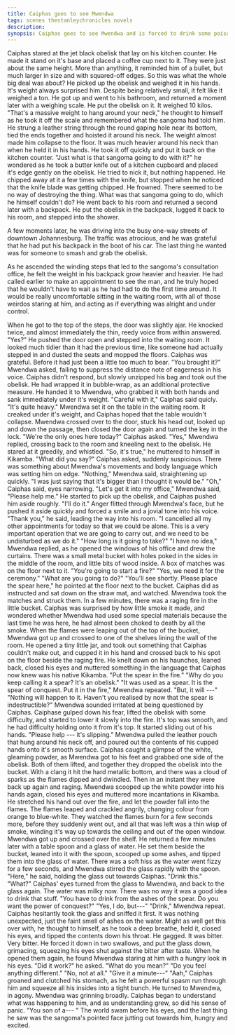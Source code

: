 ```yaml
---
title: Caiphas goes to see Mwendwa
tags: scenes thestanleychronicles novels 
description: 
synopsis: Caiphas goes to see Mwendwa and is forced to drink some poison. ENDS WITH Caiphas having a passage.
---
```


Caiphas stared at the jet black obelisk that lay on his kitchen counter. He made it stand on it's base and placed a coffee cup next to it. They were just about the same height. More than anything, it reminded him of a bullet, but much larger in size and with squared-off edges. So this was what the whole big deal was about?
He picked up the obelisk and weighed it in his hands. It's weight always surprised him. Despite being relatively small, it felt like it weighed a ton. He got up and went to his bathroom, and returned a moment later with a weighing scale. He put the obelisk on it. It weighed 10 kilos.
"That's a massive weight to hang around your neck," he thought to himself as he took it off the scale and remembered what the sangoma had told him. He strung a leather string through the round gaping hole near its bottom, tied the ends together and hoisted it around his neck. The weight almost made him collapse to the floor. It was much heavier around his neck than when he held it in his hands. He took it off quickly and put it back on the kitchen counter.
"Just what is that sangoma going to do with it?" he wondered as he took a butter knife out of a kitchen cupboard and placed it's edge gently on the obelisk. He tried to nick it, but nothing happened. He chipped away at it a few times with the knife, but stopped when he noticed that the knife blade was getting chipped. He frowned. There seemed to be no way of destroying the thing. What was that sangoma going to do, which he himself couldn't do? He went back to his room and returned a second later with a backpack. He put the obelisk in the backpack, lugged it back to his room, and stepped into the shower.

A few moments later, he was driving into the busy one-way streets of downtown Johannesburg. The traffic was atrocious, and he was grateful that he had put his backpack in the boot of his car. The last thing he wanted was for someone to smash and grab the obelisk.

As he ascended the winding steps that led to the sangoma's consultation office, he felt the weight in his backpack grow heavier and heavier. He had called earlier to make an appointment to see the man, and he truly hoped that he wouldn't have to wait as he had had to do the first time around. It would be really uncomfortable sitting in the waiting room, with all of those weirdos staring at him, and acting as if everything was alright and under control.

When he got to the top of the steps, the door was slightly ajar. He knocked twice, and almost immediately the thin, reedy voice from within answered.
"Yes?" 
He pushed the door open and stepped into the waiting room. It looked much tidier than it had the previous time, like someone had actually stepped in and dusted the seats and mopped the floors. Caiphas was grateful. Before it had just been a little too much to bear.
"You brought it?" Mwendwa asked, failing to suppress the distance note of eagerness in his voice.
Caiphas didn't respond, but slowly unzipped his bag and took out the obelisk. He had wrapped it in bubble-wrap, as an additional protective measure. He handed it to Mwendwa, who grabbed it with both hands and sank immediately under it's weight.
"Careful with it," Caiphas said quicly. "It's quite heavy." Mwendwa set it on the table in the waiting room. It creaked under it's weight, and Caiphas hoped that the table wouldn't collapse. Mwendwa crossed over to the door, stuck his head out, looked up and down the passage, then closed the door again and turned the key in the lock.
"We're the only ones here today?" Caiphas asked.
"Yes," Mwendwa replied, crossing back to the room and kneeling next to the obelisk. He stared at it greedily, and whistled.
"So, it's true," he muttered to himself in Kikamba.
"What did you say?" Caiphas asked, suddenly suspicious. There was something about Mwendwa's movements and body language which was setting him on edge.
"Nothing," Mwendwa said, straightening up quickly. "I was just saying that it's bigger than I thought it would be."
"Oh," Caiphas said, eyes narrowing.
"Let's get it into my office," Mwendwa said, "Please help me." He started to pick up the obelisk, and Caiphas pushed him aside roughly. "I'll do it." Anger flitted through Mwendwa's face, but he pushed it aside quickly and forced a smile and a jovial tone into his voice.
"Thank you," he said, leading the way into his room. "I cancelled all my other appointments for today so that we could be alone. This is a very important operation that we are going to carry out, and we need to be undisturbed as we do it."
"How long is it going to take?"
"I have no idea," Mwendwa replied, as he opened the windows of his office and drew the curtains. There was a small metal bucket with holes poked in the sides in the middle of the room, and little bits of wood inside. A box of matches was on the floor next to it.
"You're going to start a fire?"
"Yes, we need it for the ceremony."
"What are you going to do?"
"You'll see shortly. Please place the spear here," he pointed at the floor next to the bucket. Caiphas did as instructed and sat down on the straw mat, and watched. Mwendwa took the matches and struck them. In a few minutes, there was a raging fire in the little bucket. Caiphas was surprised by how little smoke it made, and wondered whether Mwendwa had used some special materials because the last time he was here, he had almost been choked to death by all the smoke.
When the flames were leaping out of the top of the bucket, Mwendwa got up and crossed to one of the shelves lining the wall of the room. He opened a tiny little jar, and took out something that Caiphas couldn't make out, and cupped it in his hand and crossed back to his spot on the floor beside the raging fire. He knelt down on his haunches, leaned back, closed his eyes and muttered something in the language that Caiphas now knew was his native Kikamba.
"Put the spear in the fire."
"Why do you keep calling it a spear? It's an obelisk."
"It was used as a spear. It is the spear of conquest. Put it in the fire," Mwendwa repeated.
"But, it will ---"
"Nothing will happen to it. Haven't you realised by now that the spear is indestructible?" Mwendwa sounded irritated at being questioned by Caiphas. Caiphase gulped down his fear, lifted the obelisk with some difficulty, and started to lower it slowly into the fire. It's top was smooth, and he had difficulty holding onto it from it's top. It started sliding out of his hands. 
"Please help --- it's slipping." Mwendwa pulled the leather pouch that hung around his neck off, and poured out the contents of his cupped hands onto it's smooth surface. Caiphas caught a glimpse of the white, gleaming powder, as Mwendwa got to his feet and grabbed one side of the obelisk. Both of them lifted, and together they dropped the obelisk into the bucket. With a clang it hit the hard metallic bottom, and there was a cloud of sparks as the flames dipped and dwindled. Then in an instant they were back up again and raging.
Mwendwa scooped up the white powder into his hands again, closed his eyes and muttered more incantations in Kikamba. He stretched his hand out over the fire, and let the powder fall into the flames. The flames leaped and crackled angrily, changing colour from orange to blue-white. They watched the flames burn for a few seconds more, before they suddenly went out, and all that was left was a thin wisp of smoke, winding it's way up towards the ceiling and out of the open window.
Mwendwa got up and crossed over the shelf. He returned a few minutes later with a table spoon and a glass of water. He set them beside the bucket, leaned into it with the spoon, scooped up some ashes, and tipped them into the glass of water. There was a soft hiss as the water went fizzy for a few seconds, and Mwendwa stirred the glass rapidly with the spoon.
"Here," he said, holding the glass out towards Caiphas. "Drink this."
"What?" Caiphas' eyes turned from the glass to Mwendwa, and back to the glass again. The water was milky now. There was no way it was a good idea to drink that stuff.
"You have to drink from the ashes of the spear. Do you want the power of conquest?"
"Yes, I do, but---"
"Drink," Mwendwa repeat.
Caiphas hesitantly took the glass and sniffed it first. It was nothing unexpected, just the faint smell of ashes on the water. Might as well get this over with, he thought to himself, as he took a deep breathe, held it, closed his eyes, and tipped the contents down his throat. He gagged. It was bitter. Very bitter. He forced it down in two swallows, and put the glass down, grimacing, squeezing his eyes shut against the bitter after taste. When he opened them again, he found Mwendwa staring at him with a hungry look in his eyes.
"Did it work?" he asked.
"What do you mean?"
"Do you feel anything different."
"No, not at all."
"Give it a minute---"
"Aah," Caiphas groaned and clutched his stomach, as he felt a powerful spasm run through him and squeeze all his insides into a tight bunch. He turned to Mwendwa, in agony. Mwendwa was grinning broadly. Caiphas began to understand what was happening to him, and as understanding grew, so did his sense of panic.
"You son of a--- "  The world swam before his eyes, and the last thing he saw was the sangoma's pointed face jutting out towards him, hungry and excited.